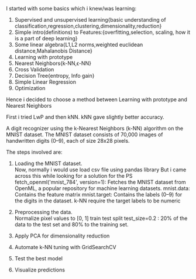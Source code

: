 
I started with some basics which i knew/was learning:
1. Supervised and unsupervised learning{basic understanding of classification,regression,clustering,dimensionality,reduction}
2. Simple intro(definitions) to Features:{overfitting,selection, scaling, how it is a part of deep learning}
3. Some linear algebra{L1,L2 norms,weighted euclidean distance,Mahalanobis Distance}
4. Learning with prototype
5. Nearest Neighbors{k-NN,ϵ-NN}
6. Cross Validation
7. Decision Tree{entropy, Info gain}
8. Simple Linear Regression
9. Optimization

Hence i decided to choose a method between Learning with prototype and Nearest Neighbors

First i tried LwP and then kNN.
kNN gave slightly better accuracy.

A digit recognizer using the k-Nearest Neighbors (k-NN) algorithm on the MNIST dataset.
The MNIST dataset consists of 70,000 images of handwritten digits (0–9), each of size 28x28 pixels.


The steps involved are:
1. Loading the MNIST dataset.                                                          
Now, normally i would use load csv file using pandas library
But i came across this while looking for a solution for the PS
fetch_openml('mnist_784', version=1):
   Fetches the MNIST dataset from OpenML, a popular repository for machine learning 
   datasets.
  mnist.data: Contains the feature matrix
  mnist.target: Contains the labels (0–9) for the digits in the dataset.
  k-NN require the target labels to be numeric

2. Preprocessing the data.                                                                 
  Normalize pixel values to [0, 1]
  train test split
   test_size=0.2 : 20% of the data to the test set and 80% to the training set.
   
3. Apply PCA for dimensionality reduction
4. Automate k-NN tuning with GridSearchCV
5. Test the best model
6. Visualize predictions
